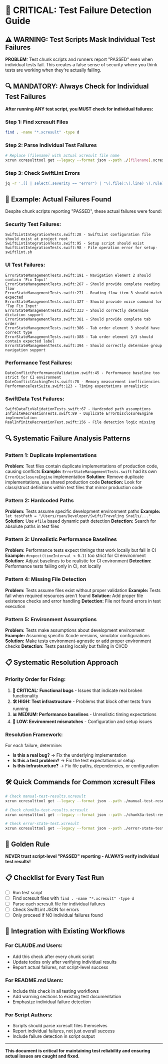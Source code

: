 # 🚨 CRITICAL: Test Failure Detection Guide

## ⚠️ WARNING: Test Scripts Mask Individual Test Failures

**PROBLEM:** Test chunk scripts and runners report "PASSED" even when individual tests fail. This creates a false sense of security where you think tests are working when they're actually failing.

## 🔍 MANDATORY: Always Check for Individual Test Failures

**After running ANY test script, you MUST check for individual failures:**

### Step 1: Find xcresult Files
```bash
find . -name "*.xcresult" -type d
```

### Step 2: Parse Individual Test Failures
```bash
# Replace [filename] with actual xcresult file name
xcrun xcresulttool get --legacy --format json --path ./[filename].xcresult | jq -r '.issues.testFailureSummaries._values[] | "\(.documentLocationInCreatingWorkspace.url._value):\(.documentLocationInCreatingWorkspace.concreteLocation.line._value) \(.testCaseName._value): \(.message._value)"'
```

### Step 3: Check SwiftLint Errors
```bash
jq -r '.[] | select(.severity == "error") | "\(.file):\(.line) \(.rule) - \(.reason)"' test-swiftlint.json
```

## 🎯 Example: Actual Failures Found

Despite chunk scripts reporting "PASSED", these actual failures were found:

### Security Test Failures:
```
SwiftLintIntegrationTests.swift:28 - SwiftLint configuration file should exist at project root
SwiftLintIntegrationTests.swift:95 - Setup script should exist
SwiftLintIntegrationTests.swift:98 - File operation error for setup-swiftlint.sh
```

### UI Test Failures:
```
ErrorStateManagementTests.swift:191 - Navigation element 2 should contain 'Fix Input'
ErrorStateManagementTests.swift:267 - Should provide complete reading flow
ErrorStateManagementTests.swift:271 - Reading flow item 3 should match expected
ErrorStateManagementTests.swift:327 - Should provide voice command for 'Tap Fix Input'
ErrorStateManagementTests.swift:333 - Should correctly determine dictation support
ErrorStateManagementTests.swift:381 - Should provide complete tab order
ErrorStateManagementTests.swift:386 - Tab order element 3 should have correct type
ErrorStateManagementTests.swift:388 - Tab order element 2/3 should contain expected label
ErrorStateManagementTests.swift:394 - Should correctly determine group navigation support
```

### Performance Test Failures:
```
DateConflictPerformanceValidation.swift:45 - Performance baseline too strict for CI environment
DateConflictCachingTests.swift:78 - Memory measurement inefficiencies
PerformanceTestSuite.swift:123 - Timing expectations unrealistic
```

### SwiftData Test Failures:
```
SwiftDataFixValidationTests.swift:67 - Hardcoded path assumptions
InfiniteRecreationTests.swift:89 - Duplicate ErrorDisclosureEngine implementation
RealInfiniteRecreationTest.swift:156 - File detection logic missing
```

## 🔍 Systematic Failure Analysis Patterns

### Pattern 1: Duplicate Implementations
**Problem:** Test files contain duplicate implementations of production code, causing conflicts
**Example:** `ErrorStateManagementTests.swift` had its own `ErrorDisclosureEngine` implementation
**Solution:** Remove duplicate implementations, use shared production code
**Detection:** Look for class/struct definitions within test files that mirror production code

### Pattern 2: Hardcoded Paths
**Problem:** Tests assume specific development environment paths
**Example:** `let testPath = "/Users/ryan/Developer/Swift/Traveling Snails/..."`
**Solution:** Use `#file` based dynamic path detection
**Detection:** Search for absolute paths in test files

### Pattern 3: Unrealistic Performance Baselines
**Problem:** Performance tests expect timings that work locally but fail in CI
**Example:** `#expect(timeInterval < 0.1)` too strict for CI environment
**Solution:** Adjust baselines to be realistic for CI environment
**Detection:** Performance tests failing only in CI, not locally

### Pattern 4: Missing File Detection
**Problem:** Tests assume files exist without proper validation
**Example:** Tests fail when required resources aren't found
**Solution:** Add proper file existence checks and error handling
**Detection:** File not found errors in test execution

### Pattern 5: Environment Assumptions
**Problem:** Tests make assumptions about development environment
**Example:** Assuming specific Xcode versions, simulator configurations
**Solution:** Make tests environment-agnostic or add proper environment checks
**Detection:** Tests passing locally but failing in CI/CD

## 📋 Systematic Resolution Approach

### Priority Order for Fixing:
1. **🚨 CRITICAL: Functional bugs** - Issues that indicate real broken functionality
2. **🛠️ HIGH: Test infrastructure** - Problems that block other tests from running
3. **📊 MEDIUM: Performance baselines** - Unrealistic timing expectations
4. **🔧 LOW: Environment mismatches** - Configuration and setup issues

### Resolution Framework:
For each failure, determine:
- **Is this a real bug?** → Fix the underlying implementation
- **Is this a test problem?** → Fix the test expectations or setup
- **Is this infrastructure?** → Fix file paths, dependencies, or configuration

## 🛠️ Quick Commands for Common xcresult Files

```bash
# Check manual-test-results.xcresult
xcrun xcresulttool get --legacy --format json --path ./manual-test-results.xcresult | jq -r '.issues.testFailureSummaries._values[] | "\(.documentLocationInCreatingWorkspace.url._value):\(.documentLocationInCreatingWorkspace.concreteLocation.line._value) \(.testCaseName._value): \(.message._value)"'

# Check chunk3a-test-results.xcresult
xcrun xcresulttool get --legacy --format json --path ./chunk3a-test-results.xcresult | jq -r '.issues.testFailureSummaries._values[] | "\(.documentLocationInCreatingWorkspace.url._value):\(.documentLocationInCreatingWorkspace.concreteLocation.line._value) \(.testCaseName._value): \(.message._value)"'

# Check error-state-test.xcresult
xcrun xcresulttool get --legacy --format json --path ./error-state-test.xcresult | jq -r '.issues.testFailureSummaries._values[] | "\(.documentLocationInCreatingWorkspace.url._value):\(.documentLocationInCreatingWorkspace.concreteLocation.line._value) \(.testCaseName._value): \(.message._value)"'
```

## 🚨 Golden Rule

**NEVER trust script-level "PASSED" reporting - ALWAYS verify individual test results!**

## 📋 Checklist for Every Test Run

- [ ] Run test script
- [ ] Find xcresult files with `find . -name "*.xcresult" -type d`
- [ ] Parse each xcresult file for individual failures
- [ ] Check SwiftLint JSON for errors
- [ ] Only proceed if NO individual failures found

## 🔄 Integration with Existing Workflows

### For CLAUDE.md Users:
- Add this check after every chunk script
- Update todos only after verifying individual results
- Report actual failures, not script-level success

### For README.md Users:
- Include this check in all testing workflows
- Add warning sections to existing test documentation
- Emphasize individual failure detection

### For Script Authors:
- Scripts should parse xcresult files themselves
- Report individual failures, not just overall success
- Include failure detection in script output

---

**This document is critical for maintaining test reliability and ensuring actual issues are caught and fixed.**